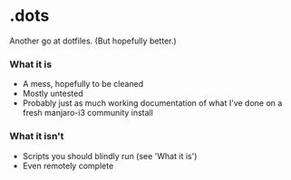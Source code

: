 # .dots
Another go at dotfiles. (But hopefully better.)

### What it is
- A mess, hopefully to be cleaned
- Mostly untested
- Probably just as much working documentation of what I've done on a fresh manjaro-i3 community install

### What it isn't
- Scripts you should blindly run (see 'What it is')
- Even remotely complete
